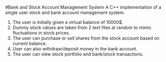 #Bank and Stock Account Management System
A C++ implementation of a single user stock and bank account management system.
1. The user is initially given a virtual balance of 10000$.
2. Dummy stock values are taken from 2 text files at random to mimic fluctuations in stock prices.
3. The user can purchase or sell shares from the stock account based on current balance.
4. User can also withdraw/deposit money in the bank account.
5. The user can view stock portfolio and bank/stock transactions. 